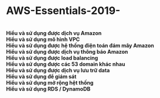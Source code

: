 # AWS-Essentials-2019-
<br>
<b> Hiểu và sử dụng được dịch vụ Amazon</b>
<br>
<b> Hiểu và sử dụng mô hình VPC</b>
<br>
<b> Hiểu và sử dụng được hệ thống điện toán đám mây Amazon</b>
<br>
<b> Hiểu và sử dụng được dịch vụ thông báo Amazon</b>
<br>
<b> Hiểu và sử dụng được load balancing</b>
<br>
<b> Hiểu và sử dụng được các 53 domain khác nhau</b>
<br>
<b> Hiểu và sử dụng được dịch vụ lưu trữ data</b>
<br>
<b> Hiểu và sử dụng để giám sát</b>
<br>
<b> Hiểu và sử dụng mở rộng hệt thống</b>
<br> <b>Hiểu và sử dụng RDS / DynamoDB
